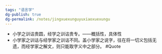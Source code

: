 ```yaml
---
tags: "语言学"
dg-publish: true
dg-permalink: /notes/jingxuexunguyuxiaoxuexungu
---
```

- 小学之训诂贵圆，经学之训诂贵专。——概括性，具体性
- 小学家之训诂与经学家之训诂不同。盖小学家之说字，往在将一切义包括无遗，而经学家之解文，则只能取字义中之部分。 #Quote 